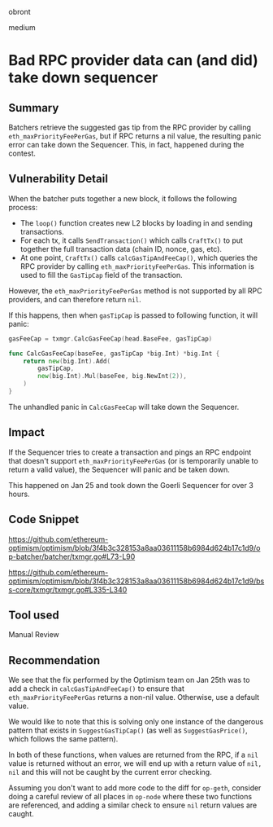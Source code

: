 obront

medium

# Bad RPC provider data can (and did) take down sequencer

## Summary

Batchers retrieve the suggested gas tip from the RPC provider by calling `eth_maxPriorityFeePerGas`, but if RPC returns a nil value, the resulting panic error can take down the Sequencer. This, in fact, happened during the contest.

## Vulnerability Detail

When the batcher puts together a new block, it follows the following process:
- The `loop()` function creates new L2 blocks by loading in and sending transactions.
- For each tx, it calls `SendTransaction()` which calls `CraftTx()` to put together the full transaction data (chain ID, nonce, gas, etc).
- At one point, `CraftTx()` calls `calcGasTipAndFeeCap()`, which queries the RPC provider by calling  `eth_maxPriorityFeePerGas`. This information is used to fill the `GasTipCap` field of the transaction.

However, the `eth_maxPriorityFeePerGas` method is not supported by all RPC providers, and can therefore return `nil`.

If this happens, then when `gasTipCap` is passed to following function, it will panic:

```go
gasFeeCap = txmgr.CalcGasFeeCap(head.BaseFee, gasTipCap)
```

```go
func CalcGasFeeCap(baseFee, gasTipCap *big.Int) *big.Int {
	return new(big.Int).Add(
		gasTipCap,
		new(big.Int).Mul(baseFee, big.NewInt(2)),
	)
}
```
The unhandled panic in `CalcGasFeeCap` will take down the Sequencer.

## Impact

If the Sequencer tries to create a transaction and pings an RPC endpoint that doesn't support `eth_maxPriorityFeePerGas` (or is temporarily unable to return a valid value), the Sequencer will panic and be taken down.

This happened on Jan 25 and took down the Goerli Sequencer for over 3 hours.

## Code Snippet

https://github.com/ethereum-optimism/optimism/blob/3f4b3c328153a8aa03611158b6984d624b17c1d9/op-batcher/batcher/txmgr.go#L73-L90

https://github.com/ethereum-optimism/optimism/blob/3f4b3c328153a8aa03611158b6984d624b17c1d9/bss-core/txmgr/txmgr.go#L335-L340

## Tool used

Manual Review

## Recommendation

We see that the fix performed by the Optimism team on Jan 25th was to add a check in `calcGasTipAndFeeCap()` to ensure that `eth_maxPriorityFeePerGas` returns a non-nil value. Otherwise, use a default value.

We would like to note that this is solving only one instance of the dangerous pattern that exists in `SuggestGasTipCap()` (as well as `SuggestGasPrice()`, which follows the same pattern). 

In both of these functions, when values are returned from the RPC, if a `nil` value is returned without an error, we will end up with a return value of `nil, nil` and this will not be caught by the current error checking.

Assuming you don't want to add more code to the diff for `op-geth`, consider doing a careful review of all places in `op-node` where these two functions are referenced, and adding a similar check to ensure `nil` return values are caught.